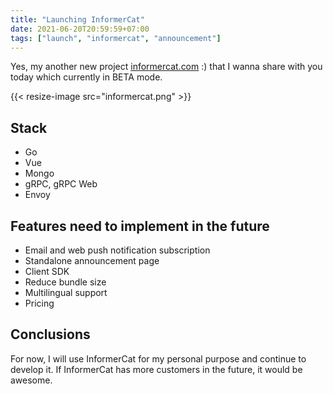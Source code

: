 ```yaml
---
title: "Launching InformerCat"
date: 2021-06-20T20:59:59+07:00
tags: ["launch", "informercat", "announcement"]
---
```


Yes, my another new project <a href="https://informercat.com" target="_blank">informercat.com</a> :) that I wanna share with you today which currently in BETA mode.

{{< resize-image src="informercat.png" >}}

## Stack

* Go
* Vue
* Mongo
* gRPC, gRPC Web
* Envoy

## Features need to implement in the future

* Email and web push notification subscription
* Standalone announcement page
* Client SDK
* Reduce bundle size
* Multilingual support
* Pricing

## Conclusions

For now, I will use InformerCat for my personal purpose and continue to develop it. If InformerCat has more customers in the future, it would be awesome.
